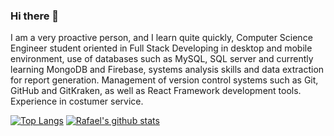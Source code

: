 ### Hi there 👋
I am a very proactive person, and I learn quite quickly, Computer Science Engineer student oriented in Full Stack Developing in desktop and mobile environment, use of databases such as MySQL, SQL server and currently learning MongoDB and Firebase, systems analysis skills and data extraction for report generation.
Management of version control systems such as Git, GitHub and GitKraken, as well as React Framework development tools.
Experience in costumer service.

[![Top Langs](https://github-readme-stats.vercel.app/api/top-langs/?username=rafasuazo&show_icons=true&theme=radical)](https://github.com/anuraghazra/github-readme-stats)
[![Rafael's github stats](https://github-readme-stats.vercel.app/api?username=rafasuazo&show_icons=true&theme=radical)](https://github.com/anuraghazra/github-readme-stats)
<!--
**rafasuazo/rafasuazo** is a ✨ _special_ ✨ repository because its `README.md` (this file) appears on your GitHub profile.

Here are some ideas to get you started:

- 🔭 I’m currently working on ...
- 🌱 I’m currently learning ...
- 👯 I’m looking to collaborate on ...
- 🤔 I’m looking for help with ...
- 💬 Ask me about ...
- 📫 How to reach me: ...
- 😄 Pronouns: ...
- ⚡ Fun fact: ...
-->
